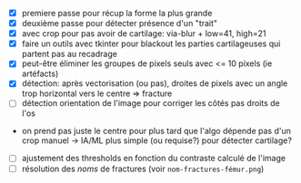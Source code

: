 - [x] premiere passe pour récup la forme la plus grande
- [x] deuxième passe pour détecter présence d'un "trait"
- [x] avec crop pour pas avoir de cartilage: via-blur + low=41, high=21
- [x] faire un outils avec tkinter pour blackout les parties cartilageuses qui partent pas au recadrage
- [x] peut-être éliminer les groupes de pixels seuls avec <= 10 pixels (ie artéfacts)
- [x] détection: après vectorisation (ou pas), droites de pixels avec un angle trop horizontal vers le centre => fracture
- [ ] détection orientation de l'image pour corriger les côtés pas droits de l'os
- on prend pas juste le centre pour plus tard que l'algo dépende pas d'un crop manuel -> IA/ML plus simple (ou requise?) pour détecter cartilage?
- [ ] ajustement des thresholds en fonction du contraste calculé de l'image
- [ ] résolution des _noms_ de fractures (voir `nom-fractures-fémur.png`)
